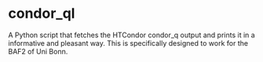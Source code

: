 # condor_ql
A Python script that fetches the HTCondor condor_q output and prints it in a informative and pleasant way. This is specifically designed to work for the BAF2 of Uni Bonn. 
